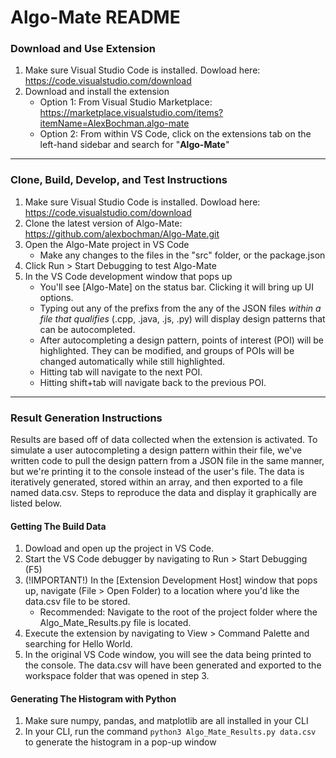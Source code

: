 # Algo-Mate README

### Download and Use Extension
1. Make sure Visual Studio Code is installed. Dowload here: https://code.visualstudio.com/download
2. Download and install the extension
   * Option 1: From Visual Studio Marketplace: https://marketplace.visualstudio.com/items?itemName=AlexBochman.algo-mate
   * Option 2: From within VS Code, click on the extensions tab on the left-hand sidebar and search for "<strong>Algo-Mate</strong>"

---

### Clone, Build, Develop, and Test Instructions
1. Make sure Visual Studio Code is installed. Dowload here: https://code.visualstudio.com/download
2. Clone the latest version of Algo-Mate: https://github.com/alexbochman/Algo-Mate.git
3. Open the Algo-Mate project in VS Code
    * Make any changes to the files in the "src" folder, or the package.json
4. Click Run > Start Debugging to test Algo-Mate
5. In the VS Code development window that pops up
    * You'll see [Algo-Mate] on the status bar. Clicking it will bring up UI options.
    * Typing out any of the prefixs from the any of the JSON files _within a file that qualifies_ (.cpp, .java, .js, .py) will display design patterns that can be autocompleted.
    * After autocompleting a design pattern, points of interest (POI) will be highlighted. They can be modified, and groups of POIs will be changed automatically while still highlighted. 
    * Hitting tab will navigate to the next POI.
    * Hitting shift+tab will navigate back to the previous POI.

---

### Result Generation Instructions
Results are based off of data collected when the extension is activated. To simulate a user autocompleting a design pattern within their file, we've written code to pull the design pattern from a JSON file in the same manner, but we're printing it to the console instead of the user's file. The data is iteratively generated, stored within an array, and then exported to a file named data.csv. Steps to reproduce the data and display it graphically are listed below.

#### Getting The Build Data
1. Dowload and open up the project in VS Code.
2. Start the VS Code debugger by navigating to Run > Start Debugging (F5)
3. (!IMPORTANT!) In the [Extension Development Host] window that pops up, navigate (File > Open Folder) to a location where you'd like the data.csv file to be stored.
    * Recommended: Navigate to the root of the project folder where the Algo_Mate_Results.py file is located.
4. Execute the extension by navigating to View > Command Palette and searching for Hello World.
5. In the original VS Code window, you will see the data being printed to the console. The data.csv will have been generated and exported to the workspace folder that was opened in step 3.

#### Generating The Histogram with Python
1. Make sure numpy, pandas, and matplotlib are all installed in your CLI
2. In your CLI, run the command ``` python3 Algo_Mate_Results.py data.csv ``` to generate the histogram in a pop-up window
